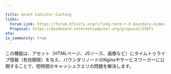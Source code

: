 ```yaml
---

title: Asset Canister Caching
links:
  Forum Link: https://forum.dfinity.org/t/long-term-r-d-boundary-nodes-proposal/9401
  Proposal: https://dashboard.internetcomputer.org/proposal/35671
eta:
is_community: true
---
```

この機能は、アセット（HTMLページ、JSソース、画像など）にタイムトゥライブ情報（有効期限）を与え、バウンダリノードのNginxやサービスワーカーに公開することで、短時間のキャッシュクエリの問題を解決します。

<!---


This feature solves the problem of short-lived cache queries by giving assets (HTML pages, JS sources, images, etc.) time-to-live information (expiration times) and exposing them to Nginx on the boundary nodes as well as the service worker.

-->
